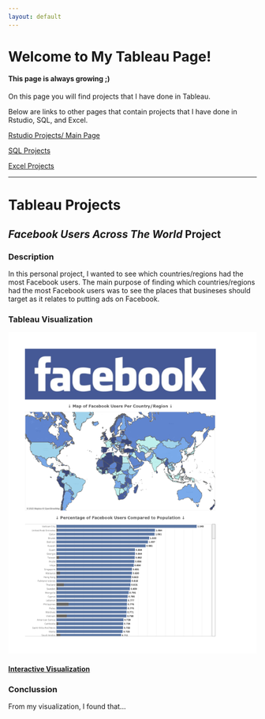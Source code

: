 ```yaml
---
layout: default
---
```


# Welcome to My Tableau Page!
#### This page is always growing ;)

On this page you will find projects that I have done in Tableau.

Below are links to other pages that contain projects that I have done in Rstudio, SQL, and Excel.

[Rstudio Projects/ Main Page](./index.md)

[SQL Projects](./another-page2.html)

[Excel Projects](./another-page3.html)

---
# Tableau Projects

## _Facebook Users Across The World_ Project

### Description

In this personal project, I wanted to see which countries/regions had the most Facebook users. The main purpose of finding which countries/regions had the most Facebook users was to see the places that busineses should target as it relates to putting ads on Facebook. 

### Tableau Visualization

![Tableau Project](https://raw.githubusercontent.com/Marshall-Kesti/marshallkesti.github.io/main/assets/TableuF.png)

#### [Interactive Visualization](./https://public.tableau.com/views/FacebookUsersAcrossWorldDraft/Dashboard1?:language=en-US&:display_count=n&:origin=viz_share_link) 

### Conclussion

From my visualization, I found that...


